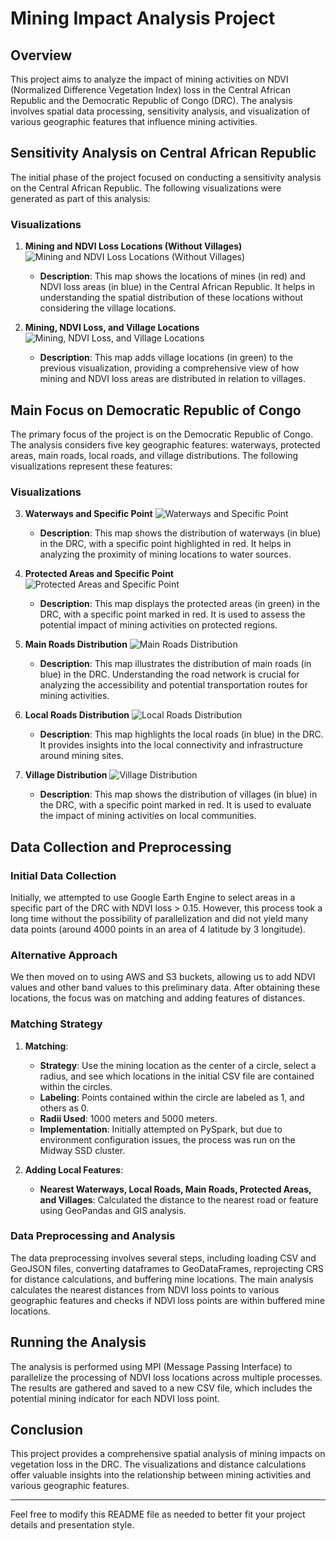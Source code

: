 # Mining Impact Analysis Project

## Overview

This project aims to analyze the impact of mining activities on NDVI (Normalized Difference Vegetation Index) loss in the Central African Republic and the Democratic Republic of Congo (DRC). The analysis involves spatial data processing, sensitivity analysis, and visualization of various geographic features that influence mining activities.

## Sensitivity Analysis on Central African Republic

The initial phase of the project focused on conducting a sensitivity analysis on the Central African Republic. The following visualizations were generated as part of this analysis:

### Visualizations

1. **Mining and NDVI Loss Locations (Without Villages)**
   ![Mining and NDVI Loss Locations (Without Villages)](/mnt/data/caf-folium-without-villages.png)
   - **Description**: This map shows the locations of mines (in red) and NDVI loss areas (in blue) in the Central African Republic. It helps in understanding the spatial distribution of these locations without considering the village locations.

2. **Mining, NDVI Loss, and Village Locations**
   ![Mining, NDVI Loss, and Village Locations](/mnt/data/caf-folium-with-villages.png)
   - **Description**: This map adds village locations (in green) to the previous visualization, providing a comprehensive view of how mining and NDVI loss areas are distributed in relation to villages.

## Main Focus on Democratic Republic of Congo

The primary focus of the project is on the Democratic Republic of Congo. The analysis considers five key geographic features: waterways, protected areas, main roads, local roads, and village distributions. The following visualizations represent these features:

### Visualizations

3. **Waterways and Specific Point**
   ![Waterways and Specific Point](/mnt/data/waterways_congo.png)
   - **Description**: This map shows the distribution of waterways (in blue) in the DRC, with a specific point highlighted in red. It helps in analyzing the proximity of mining locations to water sources.

4. **Protected Areas and Specific Point**
   ![Protected Areas and Specific Point](/mnt/data/protected_areas.png)
   - **Description**: This map displays the protected areas (in green) in the DRC, with a specific point marked in red. It is used to assess the potential impact of mining activities on protected regions.

5. **Main Roads Distribution**
   ![Main Roads Distribution](/mnt/data/main_roads.png)
   - **Description**: This map illustrates the distribution of main roads (in blue) in the DRC. Understanding the road network is crucial for analyzing the accessibility and potential transportation routes for mining activities.

6. **Local Roads Distribution**
   ![Local Roads Distribution](/mnt/data/local_roads.png)
   - **Description**: This map highlights the local roads (in blue) in the DRC. It provides insights into the local connectivity and infrastructure around mining sites.

7. **Village Distribution**
   ![Village Distribution](/mnt/data/village_distribution.png)
   - **Description**: This map shows the distribution of villages (in blue) in the DRC, with a specific point marked in red. It is used to evaluate the impact of mining activities on local communities.

## Data Collection and Preprocessing

### Initial Data Collection

Initially, we attempted to use Google Earth Engine to select areas in a specific part of the DRC with NDVI loss > 0.15. However, this process took a long time without the possibility of parallelization and did not yield many data points (around 4000 points in an area of 4 latitude by 3 longitude).

### Alternative Approach

We then moved on to using AWS and S3 buckets, allowing us to add NDVI values and other band values to this preliminary data. After obtaining these locations, the focus was on matching and adding features of distances.

### Matching Strategy

1. **Matching**: 
   - **Strategy**: Use the mining location as the center of a circle, select a radius, and see which locations in the initial CSV file are contained within the circles.
   - **Labeling**: Points contained within the circle are labeled as 1, and others as 0.
   - **Radii Used**: 1000 meters and 5000 meters.
   - **Implementation**: Initially attempted on PySpark, but due to environment configuration issues, the process was run on the Midway SSD cluster.

2. **Adding Local Features**:
   - **Nearest Waterways, Local Roads, Main Roads, Protected Areas, and Villages**: Calculated the distance to the nearest road or feature using GeoPandas and GIS analysis.

### Data Preprocessing and Analysis

The data preprocessing involves several steps, including loading CSV and GeoJSON files, converting dataframes to GeoDataFrames, reprojecting CRS for distance calculations, and buffering mine locations. The main analysis calculates the nearest distances from NDVI loss points to various geographic features and checks if NDVI loss points are within buffered mine locations.

## Running the Analysis

The analysis is performed using MPI (Message Passing Interface) to parallelize the processing of NDVI loss locations across multiple processes. The results are gathered and saved to a new CSV file, which includes the potential mining indicator for each NDVI loss point.

## Conclusion

This project provides a comprehensive spatial analysis of mining impacts on vegetation loss in the DRC. The visualizations and distance calculations offer valuable insights into the relationship between mining activities and various geographic features.

---

Feel free to modify this README file as needed to better fit your project details and presentation style.
